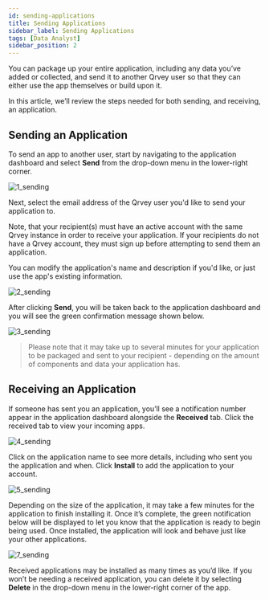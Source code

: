 ```yaml
---
id: sending-applications
title: Sending Applications
sidebar_label: Sending Applications
tags: [Data Analyst]
sidebar_position: 2
---
```


<div style={{textAlign: "justify"}}>

You can package up your entire application, including any data you’ve added or collected, and send it to another Qrvey user so that they can either use the app themselves or build upon it. 

In this article, we’ll review the steps needed for both sending, and receiving, an application. 

## Sending an Application
To send an app to another user, start by navigating to the application dashboard and select **Send** from the drop-down menu in the lower-right corner.

![1_sending](https://s3.amazonaws.com/cdn.qrvey.com/documentation_assets/ui-docs/others/3.4.8_sending/1_sending.png#thumbnail-80)

Next, select the email address of the Qrvey user you'd like to send your application to.

Note, that your recipient(s) must have an active account with the same Qrvey instance in order to receive your application.  If your recipients do not have a Qrvey account, they must sign up before attempting to send them an application.

You can modify the application's name and description if you'd like, or just use the app's existing information. 

![2_sending](https://s3.amazonaws.com/cdn.qrvey.com/documentation_assets/ui-docs/others/3.4.8_sending/2_sending.png#thumbnail-80)

After clicking **Send**, you will be taken back to the application dashboard and you will see the green confirmation message shown below. 

![3_sending](https://s3.amazonaws.com/cdn.qrvey.com/documentation_assets/ui-docs/others/3.4.8_sending/3_sending.png#thumbnail-40)

>Please note that it may take up to several minutes for your application to be packaged and sent to your recipient - depending on the amount of components and data your application has.

## Receiving an Application
If someone has sent you an application, you’ll see a notification number appear in the application dashboard alongside the **Received** tab. Click the received tab to view your incoming apps.

![4_sending](https://s3.amazonaws.com/cdn.qrvey.com/documentation_assets/ui-docs/others/3.4.8_sending/4_sending.png#thumbnail-60)

Click on the application name to see more details, including who sent you the application and when. Click **Install** to add the application to your account. 

![5_sending](https://s3.amazonaws.com/cdn.qrvey.com/documentation_assets/ui-docs/others/3.4.8_sending/5_sending.png#thumbnail-60)

Depending on the size of the application, it may take a few minutes for the application to finish installing it. Once it’s complete, the green notification below will be displayed to let you know that the application is ready to begin being used. Once installed, the application will look and behave just like your other applications. 

![7_sending](https://s3.amazonaws.com/cdn.qrvey.com/documentation_assets/ui-docs/others/3.4.8_sending/7_sending.png#thumbnail-40)

Received applications may be installed as many times as you’d like. If you won’t be needing a received application, you can delete it by selecting **Delete** in the drop-down menu in the lower-right corner of the app. 

</div>
